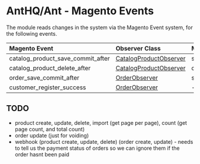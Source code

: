 # AntHQ/Ant - Magento Events

The module reads changes in the system via the Magento Event system, for the following events.

| Magento Event                      | Observer Class                                                   | Method                  |
|:-----------------------------------|:-----------------------------------------------------------------|:------------------------|
| catalog_product_save_commit_after  | [CatalogProductObserver](../Observer/CatalogProductObserver.php) | save                    |
| catalog_product_delete_after       | [CatalogProductObserver](../Observer/CatalogProductObserver.php) | delete                  |
| order_save_commit_after            | [OrderObserver](../Observer/OrderObserver.php)                   | save                    |
| customer_register_success          | [OrderObserver](../Observer/OrderObserver.php)                   | --                      |


## TODO
* product create, update, delete, import (get page per page), count (get page count, and total count)
* order update (just for voiding)
* webhook (product create, update, delete) (order create, update) - needs to tell us the payment status of orders so we can ignore them if the order hasnt been paid
